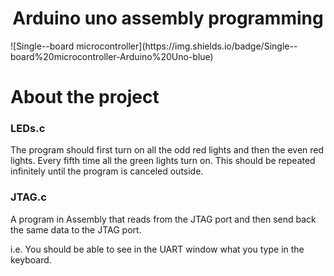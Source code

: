 <h1 align="center">Arduino uno assembly programming</h1>
![Single--board microcontroller](https://img.shields.io/badge/Single--board%20microcontroller-Arduino%20Uno-blue)


# About the project

### LEDs.c
The program should first turn on all the odd red lights and then the even red lights. 
Every fifth time all the green lights turn on. This should be repeated 
infinitely until the program is canceled outside. 

### JTAG.c
A program in Assembly that reads from the JTAG port
and then send back the same data to the JTAG port.

i.e. You should be able to see in the UART window what
you type in the keyboard.
